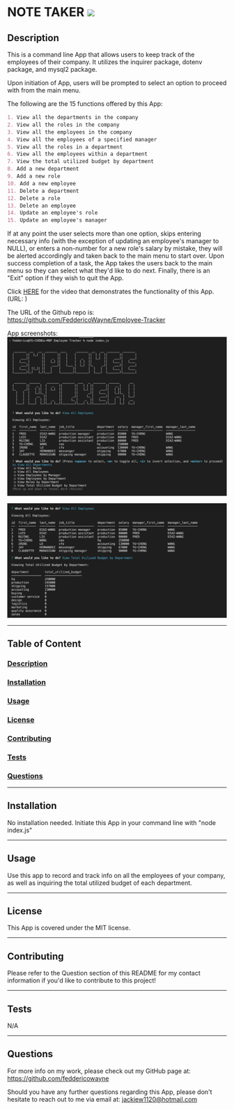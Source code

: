 # NOTE TAKER <img src="https://img.shields.io/badge/license-MIT-yellow?style=plastic">

  ## <a id="Description">Description</a> 

  This is a command line App that allows users to keep track of the employees of their company. It utilizes the inquirer package, dotenv package, and mysql2 package.

  Upon initiation of App, users will be prompted to select an option to proceed with from the main menu.

  The following are the 15 functions offered by this App:

  ```md
  1. View all the departments in the company
  2. View all the roles in the company
  3. View all the employees in the company
  4. View all the employees of a specified manager
  5. View all the roles in a department
  6. View all the employees within a department
  7. View the total utilized budget by department
  8. Add a new department
  9. Add a new role
  10. Add a new employee
  11. Delete a department
  12. Delete a role
  13. Delete an employee
  14. Update an employee's role
  15. Update an employee's manager 
  ```
  If at any point the user selects more than one option, skips entering necessary info (with the exception of updating an employee's manager to NULL), or enters a non-number for a new role's salary by mistake, they will be alerted accordingly and taken back to the main menu to start over. Upon success completion of a task, the App takes the users back to the main menu so they can select what they'd like to do next. Finally, there is an "Exit" option if they wish to quit the App.

  Click <a href="" target="_blank">HERE</a> for the video that demonstrates the functionality of this App. 
  (URL: )

  The URL of the Github repo is: https://github.com/FeddericoWayne/Employee-Tracker

  
  App screenshots:
  <img src="./assets/images/Employee-Tracker-Screenshot-1.png">

  <img src="./assets/images/Employee-Tracker-Screenshot-2.png">

***

  ## Table of Content

  ### [Description](#Description)
  ### [Installation](#Installation)
  ### [Usage](#Usage)
  ### [License](#License)
  ### [Contributing](#Contributing)
  ### [Tests](#Tests)
  ### [Questions](#Questions)

***

  ## <a id="Installation">Installation</a>

  No installation needed. Initiate this App in your command line with "node index.js"

***

  ## <a id="Usage">Usage</a>

  Use this app to record and track info on all the employees of your company, as well as inquiring the total utilized budget of each department.

***

  ## <a id="License">License</a>
  
  This App is covered under the MIT license.

  
***

  ## <a id="Contributing">Contributing</a>

  Please refer to the Question section of this README for my contact information if you'd like to contribute to this project!

***

  ## <a id="Tests">Tests</a>

  N/A
  

***

  ## <a id="Questions">Questions</a>

  For more info on my work, please check out my GitHub page at: https://github.com/feddericowayne
  
  Should you have any further questions regarding this App, please don't hesitate to reach out to me via email at: <a href="mailto:jackiew1120@hotmail.com">jackiew1120@hotmail.com</a>

  